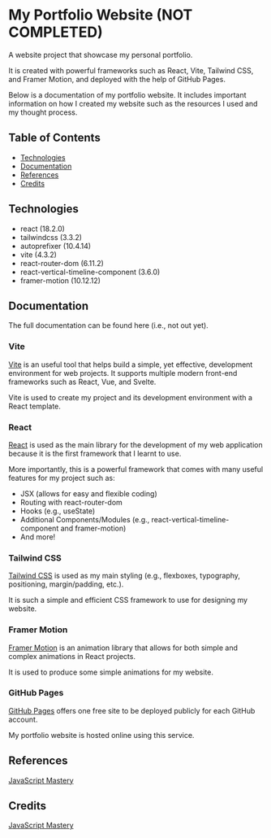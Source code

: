 # My Portfolio Website (NOT COMPLETED)

A website project that showcase my personal portfolio.

It is created with powerful frameworks such as React, Vite, Tailwind CSS, and Framer Motion, and deployed with the help of GitHub Pages.

Below is a documentation of my portfolio website. It includes important information on how I created my website such as the resources I used and my thought process.

## Table of Contents
- [Technologies](#technologies)
- [Documentation](#documentation)
- [References](#references)
- [Credits](#credits)

## Technologies
- react (18.2.0)
- tailwindcss (3.3.2)
- autoprefixer (10.4.14)
- vite (4.3.2)
- react-router-dom (6.11.2)
- react-vertical-timeline-component (3.6.0)
- framer-motion (10.12.12)

## Documentation
The full documentation can be found here (i.e., not out yet).

### Vite
[Vite](https://vitejs.dev/guide/) is an useful tool that helps build a simple, yet effective, development environment for web projects. It supports multiple modern front-end frameworks such as React, Vue, and Svelte.

Vite is used to create my project and its development environment with a React template.

### React
[React](https://react.dev/learn/) is used as the main library for the development of my web application because it is the first framework that I learnt to use.

More importantly, this is a powerful framework that comes with many useful features for my project such as:
- JSX (allows for easy and flexible coding)
- Routing with react-router-dom
- Hooks (e.g., useState)
- Additional Components/Modules (e.g., react-vertical-timeline-component and framer-motion)
- And more!

### Tailwind CSS
[Tailwind CSS](https://tailwindcss.com/docs/installation/) is used as my main styling (e.g., flexboxes, typography, positioning, margin/padding, etc.).

It is such a simple and efficient CSS framework to use for designing my website.

### Framer Motion
[Framer Motion](https://www.framer.com/motion/) is an animation library that allows for both simple and complex animations in React projects.

It is used to produce some simple animations for my website.

### GitHub Pages
[GitHub Pages](https://pages.github.com/) offers one free site to be deployed publicly for each GitHub account.

My portfolio website is hosted online using this service.

## References
[JavaScript Mastery](https://www.youtube.com/watch?v=0fYi8SGA20k)

## Credits
[JavaScript Mastery](https://www.youtube.com/watch?v=0fYi8SGA20k)
